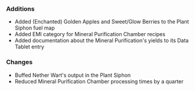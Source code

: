 ### Additions
- Added (Enchanted) Golden Apples and Sweet/Glow Berries to the Plant Siphon fuel map
- Added EMI category for Mineral Purification Chamber recipes
- Added documentation about the Mineral Purification's yields to its Data Tablet entry

### Changes
- Buffed Nether Wart's output in the Plant Siphon
- Reduced Mineral Purification Chamber processing times by a quarter